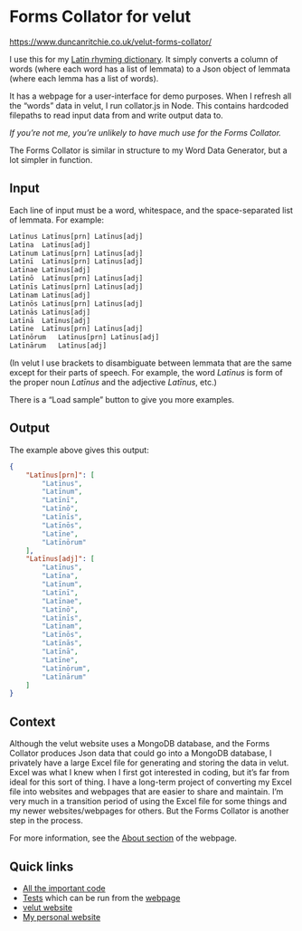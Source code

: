 # Forms Collator for velut

https://www.duncanritchie.co.uk/velut-forms-collator/

I use this for my [Latin rhyming dictionary](https://github.com/DuncanRitchie/velut). It simply converts a column of words (where each word has a list of lemmata) to a Json object of lemmata (where each lemma has a list of words).

It has a webpage for a user-interface for demo purposes. When I refresh all the “words” data in velut, I run collator.js in Node. This contains hardcoded filepaths to read input data from and write output data to.

_If you’re not me, you’re unlikely to have much use for the Forms Collator._

The Forms Collator is similar in structure to my Word Data Generator, but a lot simpler in function.

## Input

Each line of input must be a word, whitespace, and the space-separated list of lemmata. For example:

```txt
Latīnus	Latīnus[prn] Latīnus[adj]
Latīna	Latīnus[adj]
Latīnum	Latīnus[prn] Latīnus[adj]
Latīnī	Latīnus[prn] Latīnus[adj]
Latīnae	Latīnus[adj]
Latīnō	Latīnus[prn] Latīnus[adj]
Latīnīs	Latīnus[prn] Latīnus[adj]
Latīnam	Latīnus[adj]
Latīnōs	Latīnus[prn] Latīnus[adj]
Latīnās	Latīnus[adj]
Latīnā	Latīnus[adj]
Latīne	Latīnus[prn] Latīnus[adj]
Latīnōrum	Latīnus[prn] Latīnus[adj]
Latīnārum	Latīnus[adj]
```

(In velut I use brackets to disambiguate between lemmata that are the same except for their parts of speech. For example, the word <i lang="la">Latīnus</i> is form of the proper noun <i lang="la">Latīnus</i> and the adjective <i lang="la">Latīnus</i>, etc.)

There is a “Load sample” button to give you more examples.

## Output

The example above gives this output:

```json
{
	"Latīnus[prn]": [
		"Latīnus",
		"Latīnum",
		"Latīnī",
		"Latīnō",
		"Latīnīs",
		"Latīnōs",
		"Latīne",
		"Latīnōrum"
	],
	"Latīnus[adj]": [
		"Latīnus",
		"Latīna",
		"Latīnum",
		"Latīnī",
		"Latīnae",
		"Latīnō",
		"Latīnīs",
		"Latīnam",
		"Latīnōs",
		"Latīnās",
		"Latīnā",
		"Latīne",
		"Latīnōrum",
		"Latīnārum"
	]
}
```

## Context

Although the velut website uses a MongoDB database, and the Forms Collator produces Json data that could go into a MongoDB database, I privately have a large Excel file for generating and storing the data in velut. Excel was what I knew when I first got interested in coding, but it’s far from ideal for this sort of thing. I have a long-term project of converting my Excel file into websites and webpages that are easier to share and maintain. I’m very much in a transition period of using the Excel file for some things and my newer websites/webpages for others. But the Forms Collator is another step in the process.

For more information, see the [About section](https://www.duncanritchie.co.uk/velut-forms-collator/#about) of the webpage.

## Quick links

- [All the important code](https://github.com/DuncanRitchie/velut-forms-collator/blob/main/collator.js)
- [Tests](https://github.com/DuncanRitchie/velut-forms-collator/blob/main/tests.js) which can be run from the [webpage](https://www.duncanritchie.co.uk/velut-forms-collator/)
- [velut website](https://www.velut.co.uk)
- [My personal website](https://www.duncanritchie.co.uk)
